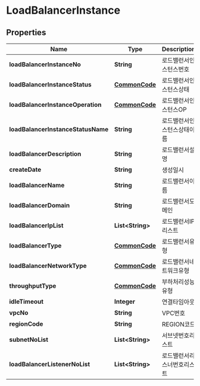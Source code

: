 
# LoadBalancerInstance

## Properties
Name | Type | Description | Notes
------------ | ------------- | ------------- | -------------
**loadBalancerInstanceNo** | **String** | 로드밸런서인스턴스번호 |  [optional]
**loadBalancerInstanceStatus** | [**CommonCode**](CommonCode.md) | 로드밸런서인스턴스상태 |  [optional]
**loadBalancerInstanceOperation** | [**CommonCode**](CommonCode.md) | 로드밸런서인스턴스OP |  [optional]
**loadBalancerInstanceStatusName** | **String** | 로드밸런서인스턴스상태이름 |  [optional]
**loadBalancerDescription** | **String** | 로드밸런서설명 |  [optional]
**createDate** | **String** | 생성일시 |  [optional]
**loadBalancerName** | **String** | 로드밸런서이름 |  [optional]
**loadBalancerDomain** | **String** | 로드밸런서도메인 |  [optional]
**loadBalancerIpList** | **List&lt;String&gt;** | 로드밸런서IP리스트 |  [optional]
**loadBalancerType** | [**CommonCode**](CommonCode.md) | 로드밸런서유형 |  [optional]
**loadBalancerNetworkType** | [**CommonCode**](CommonCode.md) | 로드밸런서네트워크유형 |  [optional]
**throughputType** | [**CommonCode**](CommonCode.md) | 부하처리성능유형 |  [optional]
**idleTimeout** | **Integer** | 연결타임아웃 |  [optional]
**vpcNo** | **String** | VPC번호 |  [optional]
**regionCode** | **String** | REGION코드 |  [optional]
**subnetNoList** | **List&lt;String&gt;** | 서브넷번호리스트 |  [optional]
**loadBalancerListenerNoList** | **List&lt;String&gt;** | 로드밸런서리스너번호리스트 |  [optional]



